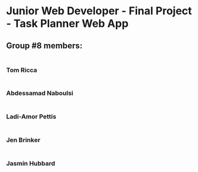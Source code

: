 # Junior Web Developer - Final Project - Task Planner Web App

## Group #8 members:

### <br> Tom Ricca  
### <br> Abdessamad Naboulsi  
### <br> Ladi-Amor Pettis  
### <br> Jen Brinker  
### <br> Jasmin Hubbard  

